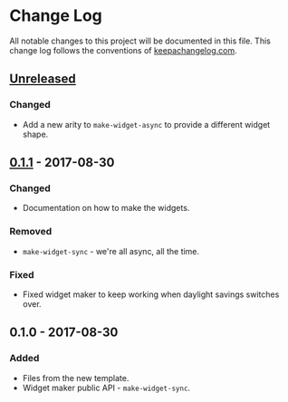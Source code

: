 # Change Log
All notable changes to this project will be documented in this file. This change log follows the conventions of [keepachangelog.com](http://keepachangelog.com/).

## [Unreleased]
### Changed
- Add a new arity to `make-widget-async` to provide a different widget shape.

## [0.1.1] - 2017-08-30
### Changed
- Documentation on how to make the widgets.

### Removed
- `make-widget-sync` - we're all async, all the time.

### Fixed
- Fixed widget maker to keep working when daylight savings switches over.

## 0.1.0 - 2017-08-30
### Added
- Files from the new template.
- Widget maker public API - `make-widget-sync`.

[Unreleased]: https://github.com/your-name/snake_coin_clj/compare/0.1.1...HEAD
[0.1.1]: https://github.com/your-name/snake_coin_clj/compare/0.1.0...0.1.1
